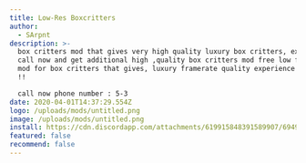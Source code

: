 ```yaml
---
title: Low-Res Boxcritters
author:
  - SArpnt
description: >-
  box critters mod that gives very high quality luxury box critters, experience
  call now and get additional high ,quality box critters mod free low framerate
  mod for box critters that gives, luxury framerate quality experience for free
  !!

  call now phone number : 5-3
date: 2020-04-01T14:37:29.554Z
logo: /uploads/mods/untitled.png
image: /uploads/mods/untitled.png
install: https://cdn.discordapp.com/attachments/619915848391589907/694915144857288824/Low-Res_boxcritters.user.js
featured: false
recommend: false
---
```

